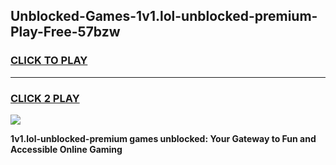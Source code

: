 
## Unblocked-Games-1v1.lol-unblocked-premium-Play-Free-57bzw
<h3>
<a href="https://premium76.site?title=1v1.lol-unblocked-premium&ref=21A">CLICK TO PLAY</a></h3>
<hr>

<h3>
<a href="https://premium76.site?title=1v1.lol-unblocked-premium&ref=21A">CLICK 2 PLAY</a>
  
</h3>

<a href="https://premium76.site?title=1v1.lol-unblocked-premium&ref=21A"><img src="https://clearcache.store/games.png"></a>


**1v1.lol-unblocked-premium games unblocked: Your Gateway to Fun and Accessible Online Gaming**
